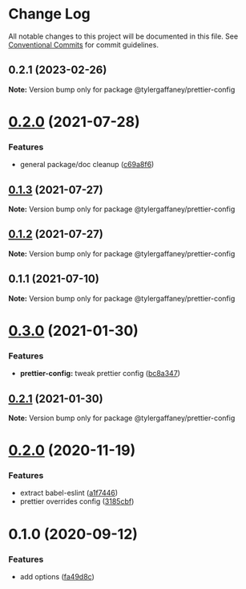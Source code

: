 # Change Log

All notable changes to this project will be documented in this file.
See [Conventional Commits](https://conventionalcommits.org) for commit guidelines.

## 0.2.1 (2023-02-26)

**Note:** Version bump only for package @tylergaffaney/prettier-config





# [0.2.0](https://github.com/tylergaffaney/configs/compare/@tylergaffaney/prettier-config@0.1.3...@tylergaffaney/prettier-config@0.2.0) (2021-07-28)


### Features

* general package/doc cleanup ([c69a8f6](https://github.com/tylergaffaney/configs/commit/c69a8f60a03531f44d7996955d48d522d9637427))





## [0.1.3](https://github.com/tylergaffaney/configs/compare/@tylergaffaney/prettier-config@0.1.2...@tylergaffaney/prettier-config@0.1.3) (2021-07-27)

**Note:** Version bump only for package @tylergaffaney/prettier-config

## [0.1.2](https://github.com/tylergaffaney/configs/compare/@tylergaffaney/prettier-config@0.1.1...@tylergaffaney/prettier-config@0.1.2) (2021-07-27)

**Note:** Version bump only for package @tylergaffaney/prettier-config

## 0.1.1 (2021-07-10)

**Note:** Version bump only for package @tylergaffaney/prettier-config

# [0.3.0](https://github.com/tylergaffaney/configs/compare/@tylergaffaney/prettier-config@0.2.1...@tylergaffaney/prettier-config@0.3.0) (2021-01-30)

### Features

- **prettier-config:** tweak prettier config ([bc8a347](https://github.com/tylergaffaney/configs/commit/bc8a3477e92a3c8e122816e000d2cdb64e6d5009))

## [0.2.1](https://github.com/tylergaffaney/configs/compare/@tylergaffaney/prettier-config@0.2.0...@tylergaffaney/prettier-config@0.2.1) (2021-01-30)

**Note:** Version bump only for package @tylergaffaney/prettier-config

# [0.2.0](https://github.com/tylergaffaney/configs/compare/@tylergaffaney/prettier-config@0.1.0...@tylergaffaney/prettier-config@0.2.0) (2020-11-19)

### Features

- extract babel-eslint ([a1f7446](https://github.com/tylergaffaney/configs/commit/a1f744685ff7038a72a94a0efe69b28eb27d0a7e))
- prettier overrides config ([3185cbf](https://github.com/tylergaffaney/configs/commit/3185cbf4a167796c4a702e7bc76a8193e5596551))

# 0.1.0 (2020-09-12)

### Features

- add options ([fa49d8c](https://github.com/tylergaffaney/configs/commit/fa49d8cb38e86bc8f6be3825d0b0bd647ae474b1))
